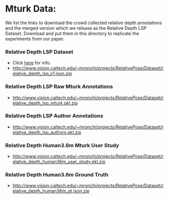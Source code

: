 # Mturk Data:
We list the links to download the crowd collected relative depth annotations and the merged version which we release as the Relative Depth LSP Dataset. Download and put them in this directory to replicate the experiments from our paper.

### Relative Depth LSP Dataset
 - Click [here](http://www.vision.caltech.edu/~mronchi/projects/RelativePose/#dataset) for info.
 - http://www.vision.caltech.edu/~mronchi/projects/RelativePose/Dataset/relative_depth_lsp_v1.json.zip

### Relative Depth LSP Raw Mturk Annotations
 - http://www.vision.caltech.edu/~mronchi/projects/RelativePose/Dataset/relative_depth_lsp_mturk.pkl.zip

### Relative Depth LSP Author Annotations
 - http://www.vision.caltech.edu/~mronchi/projects/RelativePose/Dataset/relative_depth_lsp_authors.pkl.zip

### Relative Depth Human3.6m Mturk User Study
 - http://www.vision.caltech.edu/~mronchi/projects/RelativePose/Dataset/relative_depth_human36m_user_study.pkl.zip

### Relative Depth Human3.6m Ground Truth
 - http://www.vision.caltech.edu/~mronchi/projects/RelativePose/Dataset/relative_depth_human36m_gt.json.zip

